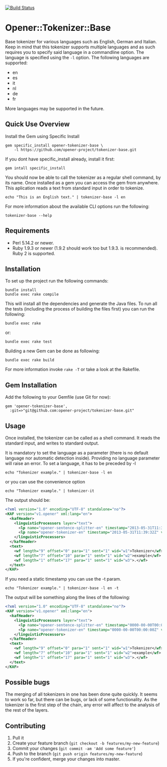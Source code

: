 [![Build Status](https://drone.io/github.com/opener-project/tokenizer-base/status.png)](https://drone.io/github.com/opener-project/tokenizer-base/latest)
# Opener::Tokenizer::Base

Base tokenizer for various languages such as English, German and Italian. Keep
in mind that this tokenizer supports multiple languages and as such requires
you to specify said language in a commandline option. The language is specified
using the `-l` option. The following languages are supported:

* en
* es
* it
* nl
* de
* fr

More languages may be supported in the future.

## Quick Use Overview

Install the Gem using Specific Install

    gem specific_install opener-tokenizer-base \
        -l https://github.com/opener-project/tokenizer-base.git

If you dont have specific\_install already, install it first:

    gem intall specific_install

You should now be able to call the tokenizer as a regular shell command, by its
name. Once installed as a gem you can access the gem from anywhere. This aplication
reads a text from standard input in order to tokenize.

    echo "This is an English text." | tokenizer-base -l en

For more information about the available CLI options run the following:

    tokenizer-base --help

## Requirements

* Perl 5.14.2 or newer.
* Ruby 1.9.3 or newer (1.9.2 should work too but 1.9.3. is recommended). Ruby
  2 is supported.

## Installation

To set up the project run the following commands:

    bundle install
    bundle exec rake compile

This will install all the dependencies and generate the Java files. To run all
the tests (including the process of building the files first) you can run the
following:

    bundle exec rake

or:

    bundle exec rake test

Building a new Gem can be done as following:

    bundle exec rake build

For more information invoke `rake -T` or take a look at the Rakefile.


## Gem Installation

Add the following to your Gemfile (use Git for now):

    gem 'opener-tokenizer-base',
      :git=>"git@github.com:opener-project/tokenizer-base.git"


## Usage

Once installed, the tokenizer can be called as a shell command. It reads the
standard input, and writes to standard output.

It is mandatory to set the language as a parameter (there is no default
language nor automatic detection inside). Providing no language parameter will
raise an error.  To set a language, it has to be preceded by -l

    echo "Tokenizer example." | tokenizer-base -l en

or you can use the convenience option

    echo "Tokenizer example." | tokenizer-it

The output should be:

```xml
<?xml version="1.0" encoding="UTF-8" standalone="no"?>
<KAF version="v1.opener" xml:lang="en">
  <kafHeader>
    <linguisticProcessors layer="text">
      <lp name="opener-sentence-splitter-en" timestamp="2013-05-31T11:39:31Z" version="0.0.1"/>
      <lp name="opener-tokenizer-en" timestamp="2013-05-31T11:39:32Z" version="1.0.1"/>
    </linguisticProcessors>
  </kafHeader>
  <text>
    <wf length="9" offset="0" para="1" sent="1" wid="w1">Tokenizer</wf>
    <wf length="7" offset="10" para="1" sent="1" wid="w2">example</wf>
    <wf length="1" offset="17" para="1" sent="1" wid="w3">.</wf>
  </text>
</KAF>
```

If you need a static timestamp you can use the -t param.

    echo "Tokenizer example." | tokenizer-base -l en -t

The output will be something along the lines of the following:

```xml
<?xml version="1.0" encoding="UTF-8" standalone="no"?>
<KAF version="v1.opener" xml:lang="en">
  <kafHeader>
    <linguisticProcessors layer="text">
      <lp name="opener-sentence-splitter-en" timestamp="0000-00-00T00:00:00Z" version="0.0.1"/>
      <lp name="opener-tokenizer-en" timestamp="0000-00-00T00:00:00Z" version="1.0.1"/>
    </linguisticProcessors>
  </kafHeader>
  <text>
    <wf length="9" offset="0" para="1" sent="1" wid="w1">Tokenizer</wf>
    <wf length="7" offset="10" para="1" sent="1" wid="w2">example</wf>
    <wf length="1" offset="17" para="1" sent="1" wid="w3">.</wf>
  </text>
</KAF>
```

## Possible bugs

The merging of all tokenizers in one has been done quite quickly. It seems to
work so far, but there can be bugs, or lack of some functionality. As the
tokenizer is the first step of the chain, any error will affect to the analysis
of the rest of the layers.


## Contributing

1. Pull it
2. Create your feature branch (`git checkout -b features/my-new-feature`)
3. Commit your changes (`git commit -am 'Add some feature'`)
4. Push to the branch (`git push origin features/my-new-feature`)
5. If you're confident, merge your changes into master.
